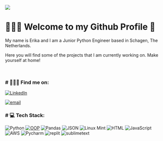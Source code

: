 [![](https://visitcount.itsvg.in/api?id=ekaleves&label=Profile%20Views&color=0&icon=0&pretty=false)](https://visitcount.itsvg.in)

<h1>🙋🏽‍♂️ Welcome to my Github Profile 🌱</h1>
<p>My name is Erika and I am a Junior Python Engineer based in Schagen, The Netherlands.</p>
<p>Here you will find some of the projects that I am currently working on. Make yourself at home!</p>
</br>

<h3># 💁🏽‍♂️ Find me on:</h3>


[![LinkedIn](https://img.shields.io/badge/LinkedIn-0077B5?style=for-the-badge&logo=linkedin&logoColor=white)](https://www.linkedin.com/in/erikaleves/) 

[![email](https://img.shields.io/badge/Gmail-D14836?style=for-the-badge&logo=gmail&logoColor=white)](mailto:ekaleves@gmail.com?subject=[GitHub])

<h3># 💻 Tech Stack:</h3>

![Python](https://img.shields.io/badge/Python-3776AB?style=for-the-badge&logo=python&logoColor=white) [![OOP](https://img.shields.io/static/v1?label=&message=OOP&color=3333FF&style=for-the-badge)](https://)
      ![Pandas](https://img.shields.io/badge/pandas-%23150458.svg?style=for-the-badge&logo=pandas&logoColor=white) ![JSON](https://img.shields.io/badge/JSON-black?style=for-the-badge&logo=JSON%20web%20tokens)  ![Linux Mint](https://img.shields.io/badge/Linux_Mint-87CF3E?style=for-the-badge&logo=linux-mint&logoColor=white) ![HTML](https://img.shields.io/badge/HTML-239120?style=for-the-badge&logo=html5&logoColor=white) ![JavaScript](https://img.shields.io/badge/JavaScript-F7DF1E?style=for-the-badge&logo=javascript&logoColor=black) ![AWS](https://img.shields.io/badge/Amazon_AWS-232F3E?style=for-the-badge&logo=amazon-aws&logoColor=white) ![Pycharm]( 	https://img.shields.io/badge/PyCharm-000000.svg?&style=for-the-badge&logo=PyCharm&logoColor=white) ![replit](https://img.shields.io/badge/replit-667881?style=for-the-badge&logo=replit&logoColor=white) ![sublimetext](https://img.shields.io/badge/sublime_text-%23575757.svg?&style=for-the-badge&logo=sublime-text&logoColor=important) 










